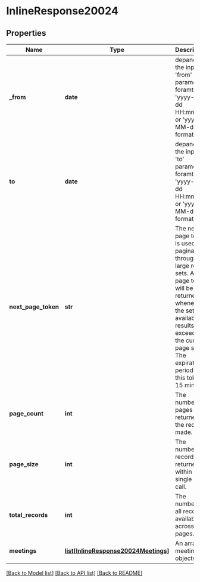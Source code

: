# InlineResponse20024

## Properties
Name | Type | Description | Notes
------------ | ------------- | ------------- | -------------
**_from** | **date** | depand on the inputed &#x27;from&#x27; parameter foramt, &#x27;yyyy-MM-dd HH:mm:ss&#x27; or &#x27;yyyy-MM-dd&#x27; format | [optional] 
**to** | **date** | depand on the inputed &#x27;to&#x27; parameter foramt, &#x27;yyyy-MM-dd HH:mm:ss&#x27; or &#x27;yyyy-MM-dd&#x27; format | [optional] 
**next_page_token** | **str** | The next page token is used to paginate through large result sets. A next page token will be returned whenever the set of available results exceeds the current page size. The expiration period for this token is 15 minutes. | [optional] 
**page_count** | **int** | The number of pages returned for the request made. | [optional] 
**page_size** | **int** | The number of records returned within a single API call. | [optional] [default to 30]
**total_records** | **int** | The number of all records available across pages. | [optional] 
**meetings** | [**list[InlineResponse20024Meetings]**](InlineResponse20024Meetings.md) | An array of meeting objects. | [optional] 

[[Back to Model list]](../README.md#documentation-for-models) [[Back to API list]](../README.md#documentation-for-api-endpoints) [[Back to README]](../README.md)

